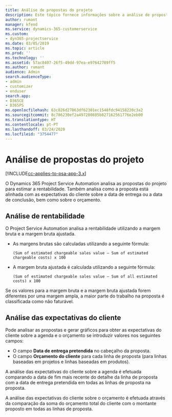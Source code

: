 ```yaml
---
title: Análise de propostas do projeto
description: Este tópico fornece informações sobre a análise de propostas do projeto.
author: rumant
manager: kfend
ms.service: dynamics-365-customerservice
ms.custom:
- dyn365-projectservice
ms.date: 03/05/2019
ms.topic: article
ms.prod: ''
ms.technology: ''
ms.assetid: 57ac8407-26f5-49dd-97ea-e97642789ff5
ms.author: rumant
audience: Admin
search.audienceType:
- admin
- customizer
- enduser
search.app:
- D365CE
- D365PS
ms.openlocfilehash: 63c826d27863df62301ec1548fdc94158220c3a2
ms.sourcegitcommit: 8c786230ef2a497280885b827162561776e2eb00
ms.translationtype: HT
ms.contentlocale: pt-PT
ms.lasthandoff: 03/24/2020
ms.locfileid: "3754477"
---
```

# <a name="analysis-of-project-quotes"></a>Análise de propostas do projeto

[!INCLUDE[cc-applies-to-psa-app-3.x](../includes/cc-applies-to-psa-app-3x.md)]

O Dynamics 365 Project Service Automation analisa as propostas do projeto para estimar a rentabilidade. Também analisa como a proposta está alinhada com as expectativas do cliente sobre a data de entrega ou a data de conclusão, bem como sobre o orçamento.

## <a name="profitability-analysis"></a>Análise de rentabilidade

O Project Service Automation analisa a rentabilidade utilizando a margem bruta e a margem bruta ajustada.

- As margens brutas são calculadas utilizando a seguinte fórmula:

  `
    (Sum of estimated chargeable sales value – Sum of estimated chargeable costs) x 100
  `
- A margem bruta ajustada é calculada utilizando a seguinte fórmula:

  `
    (Sum of estimated chargeable sales value – Sum of all estimated costs) x 100
  `

Se os valores para a margem bruta e a margem bruta ajustada forem diferentes por uma margem ampla, a maior parte do trabalho na proposta é classificada como não faturável.

## <a name="analysis-of-customer-expectations"></a>Análise das expectativas do cliente

Pode analisar as propostas e gerar gráficos para obter as expectativas do cliente sobre a agenda e o orçamento se introduzir valores nos seguintes campos:

- O campo **Data de entrega pretendida** no cabeçalho da proposta.
- O campo **Orçamento do cliente** para cada linha de proposta (para linhas baseadas em projetos e linhas baseadas em produtos).

A análise das expectativas do cliente sobre a agenda é efetuada comparando a data de fim mais recente do detalhe da linha de proposta com a data de entrega pretendida em todas as linhas de proposta na proposta.

A análise das expectativas do cliente sobre o orçamento é efetuada através da comparação da soma do orçamento total do cliente com o montante proposto em todas as linhas de proposta.
